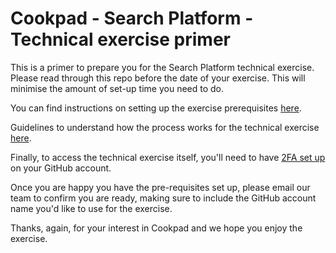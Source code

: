 # Cookpad - Search Platform - Technical exercise primer

This is a primer to prepare you for the Search Platform technical exercise. Please read through this repo before the date of your exercise. This will minimise the amount of set-up time you need to do.

You can find instructions on setting up the exercise prerequisites [here](PREREQUISITES.md).

Guidelines to understand how the process works for the technical exercise [here](PROCESS.md).

Finally, to access the technical exercise itself, you'll need to have [2FA set up](https://docs.github.com/en/github/authenticating-to-github/securing-your-account-with-two-factor-authentication-2fa/configuring-two-factor-authentication) on your GitHub account.

Once you are happy you have the pre-requisites set up, please email our team to confirm you are ready, making sure to include the GitHub account name you'd like to use for the exercise.

Thanks, again, for your interest in Cookpad and we hope you enjoy the exercise.
